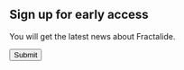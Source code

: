 <section id="signup">
    <div class="footer_background_home">
        <div class="footer_content_signup">
            <div class="container">
                <div class="row">
                    <div class="col-md-12">
                        <div class="text-center">
                            <h1 class="section_heading_white">Sign up for early access</h1>
                            <p class="text_white">
                                You will get the latest news about Fractalide.
                            </p>
                        </div>
                    </div>
                </div>
                <div class="row">
                    <div class="col-md-offset-4 col-md-4 col-sm-offset-3 col-sm-6 col-xs-offset-2 col-xs-8">
                        <div class="signup_button">
                            <button type="submit" class="btn btn-lg btn-default btn-block" onclick="location.href = 'https://docs.google.com/forms/d/e/1FAIpQLSfJYF5LM5MD-IaEqJAZ-oboUi-IDnGaH7II5yg1_1WfIadhPw/viewform?usp=sf_link';">Submit</button>
                        </div>
                    </div>
                </div>
            </div>
        </div>
    </div>
</section>

